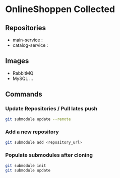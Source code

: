 # OnlineShoppen Collected

## Repositories
- main-service : 
- catalog-service : 

## Images
- RabbitMQ
- MySQL
...
## Commands
### Update Repositories / Pull lates push
```bash
git submodule update --remote
```
### Add a new repository
```bash
git submodule add <repository_url>
```
### Populate submodules after cloning
```bash
git submodule init
git submodule update
```